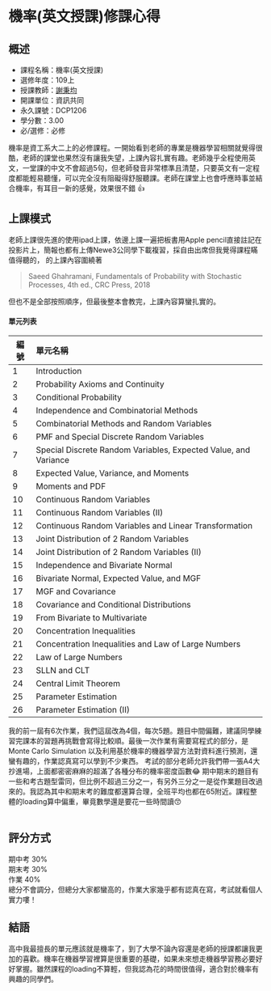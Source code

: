 # 機率(英文授課)修課心得
## 概述
- 課程名稱：機率(英文授課)
- 選修年度：109上
- 授課教師：[謝秉均](https://www.cs.nycu.edu.tw/members/detail/pinghsieh)
- 開課單位：資訊共同  
- 永久課號：DCP1206
- 學分數：3.00
- 必/選修：必修

機率是資工系大二上的必修課程。一開始看到老師的專業是機器學習相關就覺得很酷，老師的課堂也果然沒有讓我失望，上課內容扎實有趣。老師幾乎全程使用英文，一堂課的中文不會超過5句，但老師發音非常標準且清楚，只要英文有一定程度都能輕易聽懂，可以完全沒有阻礙得舒服聽課。老師在課堂上也會呼應時事並結合機率，有耳目一新的感覺，效果很不錯 👍
## 上課模式
老師上課很先進的使用ipad上課，依邊上課一遍把板書用Apple pencil直接註記在投影片上，簡報也都有上傳Newe3公同學下載複習，採自由出席但我覺得課程瞞值得聽的，
的上課內容圍繞著
> Saeed Ghahramani, Fundamentals of Probability with Stochastic Processes, 4th ed., CRC Press, 2018

但也不是全部按照順序，但最後整本會教完，上課內容算蠻扎實的。

#### 單元列表
   編號 | 單元名稱
--------|:-----
1|Introduction
2|Probability Axioms and Continuity
3|Conditional Probability
4|Independence and Combinatorial Methods
5|Combinatorial Methods and Random Variables
6|PMF and Special Discrete Random Variables
7|Special Discrete Random Variables, Expected Value, and Variance
8|Expected Value, Variance, and Moments
9|Moments and PDF
10|Continuous Random Variables
11|Continuous Random Variables (II)
12|Continuous Random Variables and Linear Transformation
13|Joint Distribution of 2 Random Variables
14|Joint Distribution of 2 Random Variables (II)
15|Independence and Bivariate Normal
16|Bivariate Normal, Expected Value, and MGF
17|MGF and Covariance
18|Covariance and Conditional Distributions
19|From Bivariate to Multivariate
20|Concentration Inequalities
21|Concentration Inequalities and Law of Large Numbers
22|Law of Large Numbers
23|SLLN and CLT
24|Central Limit Theorem
25|Parameter Estimation
26|Parameter Estimation (II)

我的前一屆有6次作業，我們這屆改為4個，每次5題。題目中間偏難，建議同學練習完課本的習題再挑戰會寫得比較順。最後一次作業有需要寫程式的部分，是 Monte Carlo Simulation 以及利用基於機率的機器學習方法對資料進行預測，還蠻有趣的，作業認真寫可以學到不少東西。
考試的部分老師允許我們帶一張A4大抄進場，上面都密密麻麻的超滿了各種分布的機率密度函數😂
期中期末的題目有一些和考古題型雷同，但比例不超過三分之一，有另外三分之一是從作業題目改過來的。我認為其中和期末考的難度都還算合理，全班平均也都在65附近。課程整體的loading算中偏重，畢竟數學還是要花一些時間讀😙<br/><br/>

## 評分方式
期中考 30%<br/>
期末考 30%<br/>
作業 40%<br/>
總分不會調分，但總分大家都蠻高的，作業大家幾乎都有認真在寫，考試就看個人實力嘍！
## 結語
高中我最擅長的單元應該就是機率了，到了大學不論內容還是老師的授課都讓我更加的喜歡。機率在機器學習裡算是很重要的基礎，如果未來想走機器學習務必要好好掌握。雖然課程的loading不算輕，但我認為花的時間很值得，適合對於機率有興趣的同學們。


